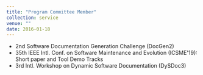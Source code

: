 ```yaml
---
title: "Program Committee Member"
collection: service
venue: ""
date: 2016-01-18
---
```


* 2nd Software Documentation Generation Challenge (DocGen2)
* 35th IEEE Intl. Conf. on Software Maintenance and Evolution (ICSME'19): Short paper and Tool Demo Tracks
* 3rd Intl. Workshop on Dynamic Software Documentation (DySDoc3)
